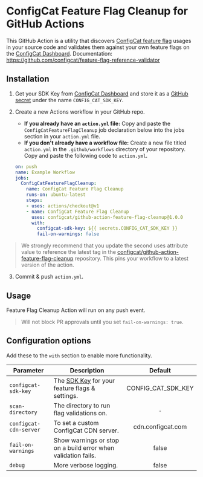# ConfigCat Feature Flag Cleanup for GitHub Actions

This GitHub Action is a utility that discovers [ConfigCat feature flag](https://configcat.com) usages in your source
code and validates them against your own feature flags on the [ConfigCat Dashboard](https://app.configcat.com).
Documentation: https://github.com/configcat/feature-flag-reference-validator

## Installation
1. Get your SDK Key from [ConfigCat Dashboard](https://app.configcat.com/sdkkey) and store it as a [GitHub secret](https://help.github.com/en/actions/configuring-and-managing-workflows/creating-and-storing-encrypted-secrets) under the name `CONFIG_CAT_SDK_KEY`.

2. Create a new Actions workflow in your GitHub repo.

   - **If you already have an `action.yml` file:** Copy and paste the `ConfigCatFeatureFlagCleanup` job declaration below into the jobs section in your `action.yml` file.
   - **If you don't already have a workflow file:** Create a new file titled `action.yml` in the `.github/workflows` directory of your repository. Copy and paste the following code to `action.yml`.

   ```yaml
   on: push
   name: Example Workflow
   jobs:
     ConfigCatFeatureFlagCleanup:
       name: ConfigCat Feature Flag Cleanup
       runs-on: ubuntu-latest
       steps:
       - uses: actions/checkout@v1
       - name: ConfigCat Feature Flag Cleanup
         uses: configcat/github-action-feature-flag-cleanup@1.0.0
         with:
           configcat-sdk-key: ${{ secrets.CONFIG_CAT_SDK_KEY }}
           fail-on-warnings: false
   ```

  > We strongly recommend that you update the second uses attribute value to reference the latest tag in the [configcat/github-action-feature-flag-cleanup](https://github.com/configcat/github-action-feature-flag-cleanup) repository. This pins your workflow to a latest version of the action.

3. Commit & push `action.yml`.

## Usage

Feature Flag Cleanup Action will run on any push event.

> Will not block PR approvals until you set `fail-on-warnings: true`.

## Configuration options

Add these to the `with` section to enable more functionality.

| Parameter              | Description                                                                         |      Default       |
| ---------------------- | ----------------------------------------------------------------------------------- | :----------------: |
| `configcat-sdk-key`    | The [SDK Key](https://app.configcat.com/sdkkey) for your feature flags & settings. | CONFIG_CAT_SDK_KEY |
| `scan-directory`       | The directory to run flag validations on.                                           |         .          |
| `configcat-cdn-server` | To set a custom ConfigCat CDN server.                                               | cdn.configcat.com  |
| `fail-on-warnings`     | Show warnings or stop on a build error when validation fails.                       |       false        |
| `debug`                | More verbose logging.                                                               |       false        |
